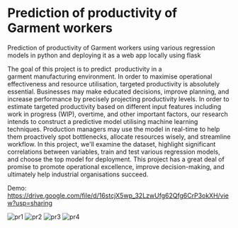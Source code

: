 # Prediction of productivity of Garment workers
 Prediction of productivity of Garment workers using various regression models in python and deploying it as a web app locally using flask

The goal of this project is to predict  productivity in a garment manufacturing environment. In order to maximise operational effectiveness and resource utilisation, targeted productivity is absolutely essential. Businesses may make educated decisions, improve planning, and increase performance by precisely projecting productivity levels.
In order to estimate targeted productivity based on different input features including work in progress (WIP), overtime, and other important factors, our research intends to construct a predictive model utilising machine learning techniques. Production managers may use the model in real-time to help them proactively spot bottlenecks, allocate resources wisely, and streamline workflow.
In this project, we'll examine the dataset, highlight significant correlations between variables, train and test various regression models, and choose the top model for deployment. This project has a great deal of promise to promote operational excellence, improve decision-making, and ultimately help industrial organisations succeed.

Demo: https://drive.google.com/file/d/16stcjX5wp_32LzwUfg62Qfg6CrP3okXH/view?usp=sharing 

![pr1](https://github.com/caprolaliac/Prediction-of-productivity-of-Garment-workers/assets/87370936/5705ed62-ca3b-4326-9cc5-10f19eebc30b)
![pr2](https://github.com/caprolaliac/Prediction-of-productivity-of-Garment-workers/assets/87370936/1e18ea9a-6d6f-4bbb-aa4c-1a1f854a3ba9)
![pr3](https://github.com/caprolaliac/Prediction-of-productivity-of-Garment-workers/assets/87370936/a57cc416-a449-4979-b193-2b09f5515789)
![pr4](https://github.com/caprolaliac/Prediction-of-productivity-of-Garment-workers/assets/87370936/d7a82d65-6a6b-4ed6-9d31-ea5a08fe6dd8)
